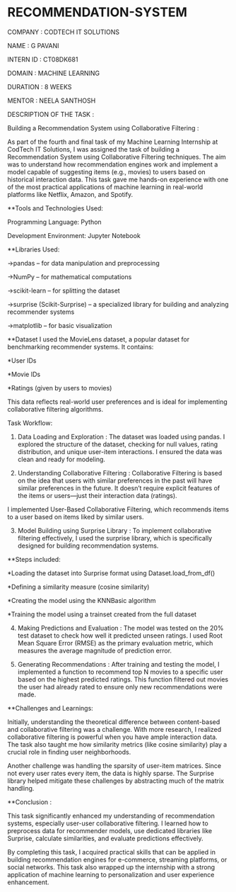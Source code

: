 # RECOMMENDATION-SYSTEM

COMPANY : CODTECH IT SOLUTIONS

NAME : G PAVANI

INTERN ID : CT08DK681

DOMAIN : MACHINE LEARNING

DURATION : 8 WEEKS

MENTOR : NEELA SANTHOSH

DESCRIPTION OF THE TASK :

 Building a Recommendation System using Collaborative Filtering :
 
As part of the fourth and final task of my Machine Learning Internship at CodTech IT Solutions, I was assigned the task of building a Recommendation System using Collaborative Filtering techniques. The aim was to understand how recommendation engines work and implement a model capable of suggesting items (e.g., movies) to users based on historical interaction data. This task gave me hands-on experience with one of the most practical applications of machine learning in real-world platforms like Netflix, Amazon, and Spotify.

**Tools and Technologies Used:

Programming Language: Python

Development Environment: Jupyter Notebook

**Libraries Used:

->pandas – for data manipulation and preprocessing

->NumPy – for mathematical computations

->scikit-learn – for splitting the dataset

->surprise (Scikit-Surprise) – a specialized library for building and analyzing recommender systems

->matplotlib – for basic visualization

**Dataset
I used the MovieLens dataset, a popular dataset for benchmarking recommender systems. It contains:

*User IDs

*Movie IDs

*Ratings (given by users to movies)

This data reflects real-world user preferences and is ideal for implementing collaborative filtering algorithms.

Task Workflow:

1. Data Loading and Exploration :
The dataset was loaded using pandas. I explored the structure of the dataset, checking for null values, rating distribution, and unique user-item interactions. I ensured the data was clean and ready for modeling.

2. Understanding Collaborative Filtering :
Collaborative Filtering is based on the idea that users with similar preferences in the past will have similar preferences in the future. It doesn’t require explicit features of the items or users—just their interaction data (ratings).

I implemented User-Based Collaborative Filtering, which recommends items to a user based on items liked by similar users.

3. Model Building using Surprise Library :
To implement collaborative filtering effectively, I used the surprise library, which is specifically designed for building recommendation systems.

**Steps included:

*Loading the dataset into Surprise format using Dataset.load_from_df()

*Defining a similarity measure (cosine similarity)

*Creating the model using the KNNBasic algorithm

*Training the model using a trainset created from the full dataset


4. Making Predictions and Evaluation :
The model was tested on the 20% test dataset to check how well it predicted unseen ratings. I used Root Mean Square Error (RMSE) as the primary evaluation metric, which measures the average magnitude of prediction error.

5. Generating Recommendations :
After training and testing the model, I implemented a function to recommend top N movies to a specific user based on the highest predicted ratings. This function filtered out movies the user had already rated to ensure only new recommendations were made.

**Challenges and Learnings:

Initially, understanding the theoretical difference between content-based and collaborative filtering was a challenge. With more research, I realized collaborative filtering is powerful when you have ample interaction data. The task also taught me how similarity metrics (like cosine similarity) play a crucial role in finding user neighborhoods.

Another challenge was handling the sparsity of user-item matrices. Since not every user rates every item, the data is highly sparse. The Surprise library helped mitigate these challenges by abstracting much of the matrix handling.

**Conclusion :

This task significantly enhanced my understanding of recommendation systems, especially user-user collaborative filtering. I learned how to preprocess data for recommender models, use dedicated libraries like Surprise, calculate similarities, and evaluate predictions effectively.

By completing this task, I acquired practical skills that can be applied in building recommendation engines for e-commerce, streaming platforms, or social networks. This task also wrapped up the internship with a strong application of machine learning to personalization and user experience enhancement.

